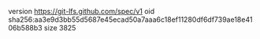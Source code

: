 version https://git-lfs.github.com/spec/v1
oid sha256:aa3e9d3bb55d5687e45ecad50a7aaa6c18ef11280df6df739ae18e4106b588b3
size 3825
